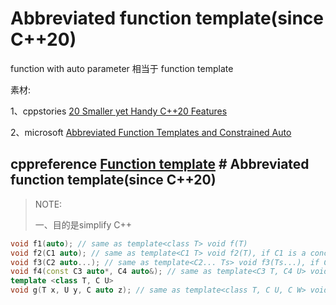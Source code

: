 # Abbreviated function template(since C++20)

function with auto parameter 相当于 function template



素材:

1、cppstories [20 Smaller yet Handy C++20 Features](https://www.cppstories.com/2022/20-smaller-cpp20-features/) 

2、microsoft [Abbreviated Function Templates and Constrained Auto](https://devblogs.microsoft.com/cppblog/abbreviated-function-templates-and-constrained-auto/) 



## cppreference [Function template](https://en.cppreference.com/w/cpp/language/function_template) # Abbreviated function template(since C++20)

> NOTE: 
>
> 一、目的是simplify C++

```C++
void f1(auto); // same as template<class T> void f(T)
void f2(C1 auto); // same as template<C1 T> void f2(T), if C1 is a concept
void f3(C2 auto...); // same as template<C2... Ts> void f3(Ts...), if C2 is a concept
void f4(const C3 auto*, C4 auto&); // same as template<C3 T, C4 U> void f4(const T*, U&);
template <class T, C U>
void g(T x, U y, C auto z); // same as template<class T, C U, C W> void g(T x, U y, W z);
```

